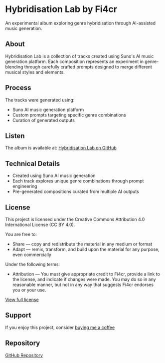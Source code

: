 # Hybridisation Lab by Fi4cr

An experimental album exploring genre hybridisation through AI-assisted music generation.

## About
Hybridisation Lab is a collection of tracks created using Suno's AI music generation platform. Each composition represents an experiment in genre-blending through carefully crafted prompts designed to merge different musical styles and elements.

## Process
The tracks were generated using:
- Suno AI music generation platform
- Custom prompts targeting specific genre combinations
- Curation of generated outputs

## Listen
The album is available at: [Hybridisation Lab on GitHub](https://github.com/fi4cr/hybridisation_lab)

## Technical Details
- Created using Suno AI music generation
- Each track explores unique genre combinations through prompt engineering
- Pre-generated compositions curated from multiple AI outputs

## License
This project is licensed under the Creative Commons Attribution 4.0 International License (CC BY 4.0).

You are free to:
- Share — copy and redistribute the material in any medium or format
- Adapt — remix, transform, and build upon the material for any purpose, even commercially

Under the following terms:
- Attribution — You must give appropriate credit to Fi4cr, provide a link to the license, and indicate if changes were made. You may do so in any reasonable manner, but not in any way that suggests Fi4cr endorses you or your use.

[View full license](https://creativecommons.org/licenses/by/4.0/)

## Support
If you enjoy this project, consider [buying me a coffee](https://buymeacoffee.com/fi4cr)

## Repository
[GitHub Repository](https://github.com/fi4cr/hybridisation_lab)
